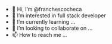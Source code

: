- 👋 Hi, I’m @franchescocheca 
- 👀 I’m interested in full stack developer
- 🌱 I’m currently learning ...
- 💞️ I’m looking to collaborate on ...
- 📫 How to reach me ...

<!---
franchescocheca/franchescocheca is a ✨ special ✨ repository because its `README.md` (this file) appears on your GitHub profile.
You can click the Preview link to take a look at your changes.
--->
